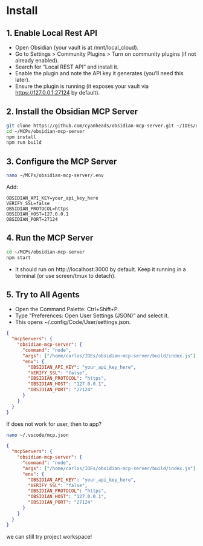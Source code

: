 # Install

## 1. Enable Local Rest API

- Open Obsidian (your vault is at /mnt/local_cloud).
- Go to Settings > Community Plugins > Turn on community plugins (if not already enabled).
- Search for “Local REST API” and install it.
- Enable the plugin and note the API key it generates (you’ll need this later).
- Ensure the plugin is running (it exposes your vault via https://127.0.0.1:27124 by default).


## 2. Install the Obsidian MCP Server

```bash
git clone https://github.com/cyanheads/obsidian-mcp-server.git ~/IDEs/obsidian-mcp-server
cd ~/MCPs/obsidian-mcp-server
npm install
npm run build
```

## 3. Configure the MCP Server

```bash
nano ~/MCPs/obsidian-mcp-server/.env
```

Add:

```text
OBSIDIAN_API_KEY=your_api_key_here
VERIFY_SSL=false
OBSIDIAN_PROTOCOL=https
OBSIDIAN_HOST=127.0.0.1
OBSIDIAN_PORT=27124
```

## 4. Run the MCP Server

```bash
cd ~/MCPs/obsidian-mcp-server
npm start
```

- It should run on http://localhost:3000 by default. Keep it running in a terminal (or use screen/tmux to detach).

## 5. Try to All Agents

- Open the Command Palette: Ctrl+Shift+P.
- Type “Preferences: Open User Settings (JSON)” and select it.
- This opens ~/.config/Code/User/settings.json.

```json
{
  "mcpServers": {
    "obsidian-mcp-server": {
      "command": "node",
      "args": ["/home/carlos/IDEs/obsidian-mcp-server/build/index.js"],
      "env": {
        "OBSIDIAN_API_KEY": "your_api_key_here",
        "VERIFY_SSL": "false",
        "OBSIDIAN_PROTOCOL": "https",
        "OBSIDIAN_HOST": "127.0.0.1",
        "OBSIDIAN_PORT": "27124"
      }
    }
  }
}
```

If does not work for user, then to app?

```bash
nano ~/.vscode/mcp.json
```

```json
{
  "mcpServers": {
    "obsidian-mcp-server": {
      "command": "node",
      "args": ["/home/carlos/IDEs/obsidian-mcp-server/build/index.js"],
      "env": {
        "OBSIDIAN_API_KEY": "your_api_key_here",
        "VERIFY_SSL": "false",
        "OBSIDIAN_PROTOCOL": "https",
        "OBSIDIAN_HOST": "127.0.0.1",
        "OBSIDIAN_PORT": "27124"
      }
    }
  }
}
```

we can still try project workspace!